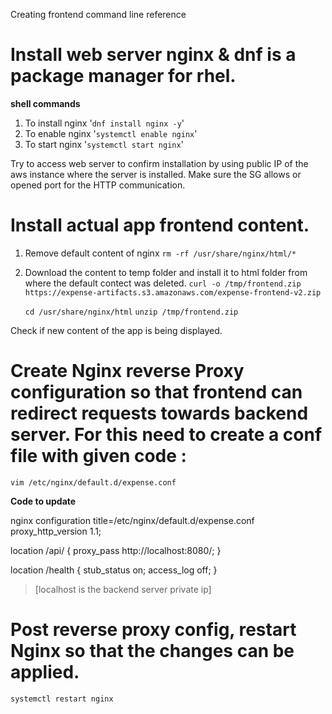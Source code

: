 Creating frontend command line reference

# Install web server nginx & dnf is a package manager for rhel.

**shell commands**
1. To install nginx '`dnf install nginx -y`'
2. To enable nginx '`systemctl enable nginx`'
3. To start nginx '`systemctl start nginx`'

Try to access web server to confirm installation by using public IP of the aws instance where the server is installed.
Make sure the SG allows or opened port for the HTTP communication.

# Install actual app frontend content.

1. Remove default content of nginx
    `rm -rf /usr/share/nginx/html/*`
2. Download the content to temp folder and install it to html folder from where the default contect was deleted.
    `curl -o /tmp/frontend.zip https://expense-artifacts.s3.amazonaws.com/expense-frontend-v2.zip`
    
    `cd /usr/share/nginx/html`
    `unzip /tmp/frontend.zip`

Check if new content of the app is being displayed.

# Create Nginx reverse Proxy configuration so that frontend can redirect requests towards backend server. For this need to create a conf file with given code :

`vim /etc/nginx/default.d/expense.conf`

**Code to update**

nginx configuration title=/etc/nginx/default.d/expense.conf 
proxy_http_version 1.1;

location /api/ { proxy_pass http://localhost:8080/; } 

location /health {
  stub_status on;
  access_log off;
}

> [localhost is the backend server private ip]

# Post reverse proxy config, restart Nginx so that the changes can be applied.

`systemctl restart nginx`